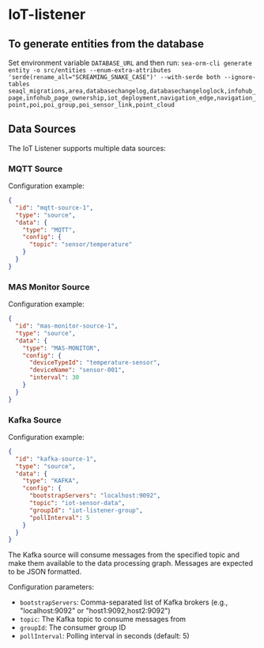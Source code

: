 # IoT-listener
## To generate entities from the database
Set environment variable `DATABASE_URL` and then run:
`sea-orm-cli generate entity -o src/entities --enum-extra-attributes 'serde(rename_all="SCREAMING_SNAKE_CASE")' --with-serde both --ignore-tables seaql_migrations,area,databasechangelog,databasechangeloglock,infohub_page,infohub_page_ownership,iot_deployment,navigation_edge,navigation_point,poi,poi_group,poi_sensor_link,point_cloud`
## Data Sources
The IoT Listener supports multiple data sources:

### MQTT Source
Configuration example:

```json
{
  "id": "mqtt-source-1",
  "type": "source",
  "data": {
    "type": "MQTT",
    "config": {
      "topic": "sensor/temperature"
    }
  }
}
```

### MAS Monitor Source
Configuration example:
```json
{
  "id": "mas-monitor-source-1",
  "type": "source",
  "data": {
    "type": "MAS-MONITOR",
    "config": {
      "deviceTypeId": "temperature-sensor",
      "deviceName": "sensor-001",
      "interval": 30
    }
  }
}
```

### Kafka Source
Configuration example:
```json
{
  "id": "kafka-source-1",
  "type": "source",
  "data": {
    "type": "KAFKA",
    "config": {
      "bootstrapServers": "localhost:9092",
      "topic": "iot-sensor-data",
      "groupId": "iot-listener-group",
      "pollInterval": 5
    }
  }
}
```

The Kafka source will consume messages from the specified topic and make them available to the data processing graph. Messages are expected to be JSON formatted.

Configuration parameters:

- `bootstrapServers`: Comma-separated list of Kafka brokers (e.g., "localhost:9092" or "host1:9092,host2:9092")
- `topic`: The Kafka topic to consume messages from
- `groupId`: The consumer group ID
- `pollInterval`: Polling interval in seconds (default: 5)


